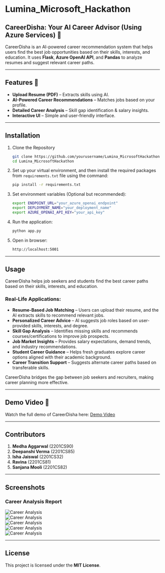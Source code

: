 # Lumina_Microsoft_Hackathon

## CareerDisha: Your AI Career Advisor (Using Azure Services) 🚀

CareerDisha is an AI-powered career recommendation system that helps users find the best job opportunities based on their skills, interests, and education. It uses **Flask**, **Azure OpenAI API**, and **Pandas** to analyze resumes and suggest relevant career paths.

---

## Features 🌟
- **Upload Resume (PDF)** – Extracts skills using AI.
- **AI-Powered Career Recommendations** – Matches jobs based on your profile.
- **Detailed Career Analysis** – Skill gap identification & salary insights.
- **Interactive UI** – Simple and user-friendly interface.

---

## Installation  
1. Clone the Repository  
    ```bash
    git clone https://github.com/yourusername/Lumina_MicrosoftHackathon.git
    cd Lumina_MicrosoftHackathon
    ```
2. Set up your virtual environment, and then install the required packages from `requirements.txt` file using the command:
    ```bash
    pip install -r requirements.txt
    ```
3. Set environment variables (Optional but recommended):
    ```bash
    export ENDPOINT_URL="your_azure_openai_endpoint"
    export DEPLOYMENT_NAME="your_deployment_name"
    export AZURE_OPENAI_API_KEY="your_api_key"
    ```
4. Run the application:
    ```bash
    python app.py
    ```
5. Open in browser:
    ```bash
    http://localhost:5001
    ```

---

## Usage  
CareerDisha helps job seekers and students find the best career paths based on their skills, interests, and education.  

### Real-Life Applications:  
- **Resume-Based Job Matching** – Users can upload their resume, and the AI extracts skills to recommend relevant jobs.  
- **Personalized Career Advice** – AI suggests job roles based on user-provided skills, interests, and degree.  
- **Skill Gap Analysis** – Identifies missing skills and recommends courses/certifications to improve job prospects.  
- **Job Market Insights** – Provides salary expectations, demand trends, and industry recommendations.  
- **Student Career Guidance** – Helps fresh graduates explore career options aligned with their academic background.  
- **Career Transition Support** – Suggests alternate career paths based on transferable skills.  

CareerDisha bridges the gap between job seekers and recruiters, making career planning more effective.  

---

## Demo Video 🎥  
Watch the full demo of CareerDisha here: [Demo Video](https://youtu.be/flu4rxj8b5s)


---

## Contributors  
1) **Medha Aggarwal** (2201CS90)  
2) **Deepanshi Verma** (2201CS85)  
3) **Isha Jaiswal** (2201CS32)  
4) **Ravina** (2201CS81)  
5) **Sanjana Mooli** (2201CS82)  

---

## Screenshots  
### Career Analysis Report  
![Career Analysis](static/pic2.jpg)  
![Career Analysis](static/pic6.png)  
![Career Analysis](static/pic3.png)  
![Career Analysis](static/pic4.png)  
![Career Analysis](static/pic5.jpg)  

---

## License  
This project is licensed under the **MIT License**.
